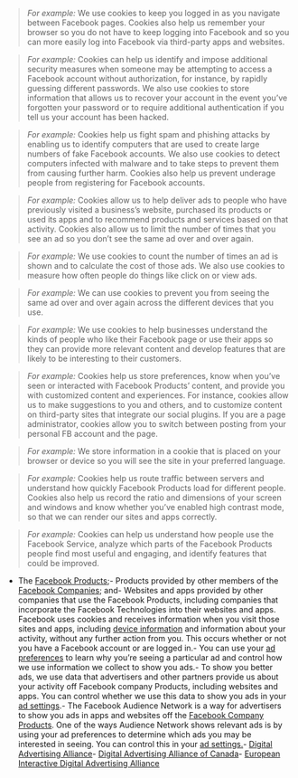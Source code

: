 
> *For example:* We use cookies to keep you logged in as you navigate between Facebook pages. Cookies also help us remember your browser so you do not have to keep logging into Facebook and so you can more easily log into Facebook via third-party apps and websites.

> *For example:* Cookies can help us identify and impose additional security measures when someone may be attempting to access a Facebook account without authorization, for instance, by rapidly guessing different passwords. We also use cookies to store information that allows us to recover your account in the event you’ve forgotten your password or to require additional authentication if you tell us your account has been hacked.

> *For example:* Cookies help us fight spam and phishing attacks by enabling us to identify computers that are used to create large numbers of fake Facebook accounts. We also use cookies to detect computers infected with malware and to take steps to prevent them from causing further harm. Cookies also help us prevent underage people from registering for Facebook accounts.

> *For example:* Cookies allow us to help deliver ads to people who have previously visited a business’s website, purchased its products or used its apps and to recommend products and services based on that activity. Cookies also allow us to limit the number of times that you see an ad so you don’t see the same ad over and over again.

> *For example:* We use cookies to count the number of times an ad is shown and to calculate the cost of those ads. We also use cookies to measure how often people do things like click on or view ads.

> *For example:* We can use cookies to prevent you from seeing the same ad over and over again across the different devices that you use.

> *For example:* We use cookies to help businesses understand the kinds of people who like their Facebook page or use their apps so they can provide more relevant content and develop features that are likely to be interesting to their customers.

> *For example:* Cookies help us store preferences, know when you’ve seen or interacted with Facebook Products’ content, and provide you with customized content and experiences. For instance, cookies allow us to make suggestions to you and others, and to customize content on third-party sites that integrate our social plugins. If you are a page administrator, cookies allow you to switch between posting from your personal FB account and the page.

> *For example:* We store information in a cookie that is placed on your browser or device so you will see the site in your preferred language.

> *For example:* Cookies help us route traffic between servers and understand how quickly Facebook Products load for different people. Cookies also help us record the ratio and dimensions of your screen and windows and know whether you’ve enabled high contrast mode, so that we can render our sites and apps correctly.

> *For example:* Cookies can help us understand how people use the Facebook Service, analyze which parts of the Facebook Products people find most useful and engaging, and identify features that could be improved.
- The [Facebook Products](https://www.facebook.com/help/1561485474074139?ref=cookies);- Products provided by other members of the [Facebook Companies](https://www.facebook.com/help/111814505650678?ref=cookies); and- Websites and apps provided by other companies that use the Facebook Products, including companies that incorporate the Facebook Technologies into their websites and apps. Facebook uses cookies and receives information when you visit those sites and apps, including [device information](#) and information about your activity, without any further action from you. This occurs whether or not you have a Facebook account or are logged in.- You can use your [ad preferences](https://www.facebook.com/ads/preferences/edit/) to learn why you’re seeing a particular ad and control how we use information we collect to show you ads.- To show you better ads, we use data that advertisers and other partners provide us about your activity off Facebook company Products, including websites and apps. You can control whether we use this data to show you ads in your [ad settings](https://www.facebook.com/ads/settings).- The Facebook Audience Network is a way for advertisers to show you ads in apps and websites off the [Facebook Company Products](#). One of the ways Audience Network shows relevant ads is by using your ad preferences to determine which ads you may be interested in seeing. You can control this in your [ad settings.](https://www.facebook.com/ads/settings)- [Digital Advertising Alliance]()- [Digital Advertising Alliance of Canada]()- [European Interactive Digital Advertising Alliance]()